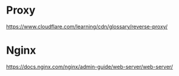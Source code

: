 # Proxy

https://www.cloudflare.com/learning/cdn/glossary/reverse-proxy/

# Nginx
https://docs.nginx.com/nginx/admin-guide/web-server/web-server/
